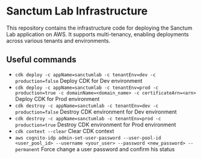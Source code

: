 # Sanctum Lab Infrastructure

This repository contains the infrastructure code for deploying the Sanctum Lab application on AWS. It supports multi-tenancy, enabling deployments across various tenants and environments.

## Useful commands

- `cdk deploy -c appName=sanctumlab -c tenantEnv=dev -c production=false` Deploy CDK for Dev environment
- `cdk deploy -c appName=sanctumlab -c tenantEnv=prod -c production=true -c domainName=<domain_name> -c certificateArn=<arn>` Deploy CDK for Prod environment
- `cdk destroy -c appName=sanctumlab -c tenantEnv=dev -c production=false` Destroy CDK environment for Dev environment
- `cdk destroy -c appName=sanctumlab -c tenantEnv=prod -c production=true` Destroy CDK environment for Prod environment
- `cdk context --clear` Clear CDK context
- `aws cognito-idp admin-set-user-password --user-pool-id <user_pool_id> --username <your_user> --password <new_password> --permanent` Force change a user password and confirm his status
